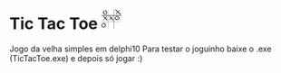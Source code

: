 # Tic Tac Toe <img width=35 src="https://github.com/LucasLessaAnacleto/LucasLessaAnacleto/blob/main/utils/tic-tac-toe.svg">
Jogo da velha simples em delphi10
Para testar o joguinho baixe o .exe (TicTacToe.exe)
e depois só jogar :)
